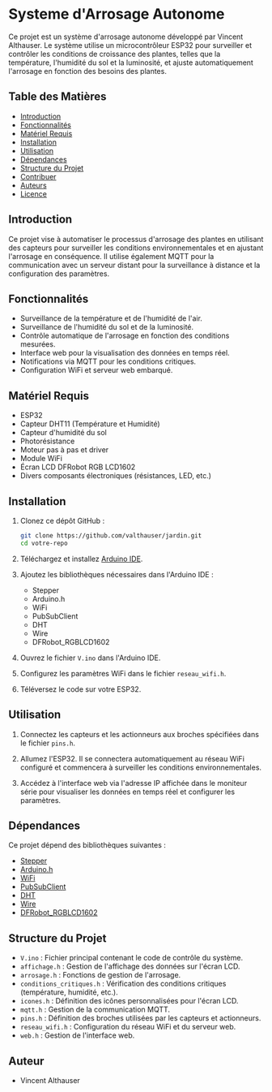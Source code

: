 # Systeme d'Arrosage Autonome

Ce projet est un système d'arrosage autonome développé par Vincent Althauser. Le système utilise un microcontrôleur ESP32 pour surveiller et contrôler les conditions de croissance des plantes, telles que la température, l'humidité du sol et la luminosité, et ajuste automatiquement l'arrosage en fonction des besoins des plantes.

## Table des Matières

- [Introduction](#introduction)
- [Fonctionnalités](#fonctionnalités)
- [Matériel Requis](#matériel-requis)
- [Installation](#installation)
- [Utilisation](#utilisation)
- [Dépendances](#dépendances)
- [Structure du Projet](#structure-du-projet)
- [Contribuer](#contribuer)
- [Auteurs](#auteurs)
- [Licence](#licence)

## Introduction

Ce projet vise à automatiser le processus d'arrosage des plantes en utilisant des capteurs pour surveiller les conditions environnementales et en ajustant l'arrosage en conséquence. Il utilise également MQTT pour la communication avec un serveur distant pour la surveillance à distance et la configuration des paramètres.

## Fonctionnalités

- Surveillance de la température et de l'humidité de l'air.
- Surveillance de l'humidité du sol et de la luminosité.
- Contrôle automatique de l'arrosage en fonction des conditions mesurées.
- Interface web pour la visualisation des données en temps réel.
- Notifications via MQTT pour les conditions critiques.
- Configuration WiFi et serveur web embarqué.

## Matériel Requis

- ESP32
- Capteur DHT11 (Température et Humidité)
- Capteur d'humidité du sol
- Photorésistance
- Moteur pas à pas et driver
- Module WiFi
- Écran LCD DFRobot RGB LCD1602
- Divers composants électroniques (résistances, LED, etc.)

## Installation

1. Clonez ce dépôt GitHub :

   ```bash
   git clone https://github.com/valthauser/jardin.git
   cd votre-repo
   ```

2. Téléchargez et installez [Arduino IDE](https://www.arduino.cc/en/software).

3. Ajoutez les bibliothèques nécessaires dans l'Arduino IDE :

   - Stepper
   - Arduino.h
   - WiFi
   - PubSubClient
   - DHT
   - Wire
   - DFRobot_RGBLCD1602

4. Ouvrez le fichier `V.ino` dans l'Arduino IDE.

5. Configurez les paramètres WiFi dans le fichier `reseau_wifi.h`.

6. Téléversez le code sur votre ESP32.

## Utilisation

1. Connectez les capteurs et les actionneurs aux broches spécifiées dans le fichier `pins.h`.

2. Allumez l'ESP32. Il se connectera automatiquement au réseau WiFi configuré et commencera à surveiller les conditions environnementales.

3. Accédez à l'interface web via l'adresse IP affichée dans le moniteur série pour visualiser les données en temps réel et configurer les paramètres.

## Dépendances

Ce projet dépend des bibliothèques suivantes :

- [Stepper](https://www.arduino.cc/en/Reference/Stepper)
- [Arduino.h](https://www.arduino.cc/reference/en/language/structure/further-syntax/arduinoh/)
- [WiFi](https://github.com/espressif/arduino-esp32/tree/master/libraries/WiFi)
- [PubSubClient](https://github.com/knolleary/pubsubclient)
- [DHT](https://github.com/adafruit/DHT-sensor-library)
- [Wire](https://www.arduino.cc/en/Reference/Wire)
- [DFRobot_RGBLCD1602](https://github.com/DFRobot/DFRobot_RGBLCD1602)

## Structure du Projet

- `V.ino` : Fichier principal contenant le code de contrôle du système.
- `affichage.h` : Gestion de l'affichage des données sur l'écran LCD.
- `arrosage.h` : Fonctions de gestion de l'arrosage.
- `conditions_critiques.h` : Vérification des conditions critiques (température, humidité, etc.).
- `icones.h` : Définition des icônes personnalisées pour l'écran LCD.
- `mqtt.h` : Gestion de la communication MQTT.
- `pins.h` : Définition des broches utilisées par les capteurs et actionneurs.
- `reseau_wifi.h` : Configuration du réseau WiFi et du serveur web.
- `web.h` : Gestion de l'interface web.

## Auteur

- Vincent Althauser

